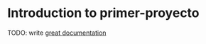 # Introduction to primer-proyecto

TODO: write [great documentation](http://jacobian.org/writing/what-to-write/)
